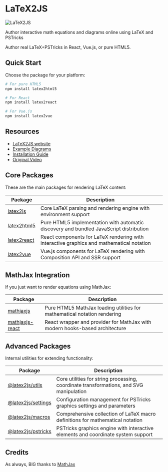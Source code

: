 # LaTeX2JS

![LaTeX2JS](https://latex2js.com/assets/images/photo.png)

Author interactive math equations and diagrams online using LaTeX and PSTricks

Author real LaTeX+PSTricks in React, Vue.js, or pure HTML5.

## Quick Start

Choose the package for your platform:

```sh
# For pure HTML5
npm install latex2html5

# For React
npm install latex2react

# For Vue.js
npm install latex2vue
```

## Resources

- [LaTeX2JS website](https://latex2js.com)
- [Example Diagrams](https://latex2js.com/examples)
- [Installation Guide](https://latex2js.com/installation)
- [Original Video](http://www.youtube.com/watch?v=QYMLMUKJyFc)

## Core Packages

These are the main packages for rendering LaTeX content:

| Package | Description |
|---------|-------------|
| [latex2js](packages/latex2js) | Core LaTeX parsing and rendering engine with environment support |
| [latex2html5](packages/html5) | Pure HTML5 implementation with automatic discovery and bundled JavaScript distribution |
| [latex2react](packages/react) | React components for LaTeX rendering with interactive graphics and mathematical notation |
| [latex2vue](packages/vue) | Vue.js components for LaTeX rendering with Composition API and SSR support |

## MathJax Integration

If you just want to render equations using MathJax:

| Package | Description |
|---------|-------------|
| [mathjaxjs](packages/mathjaxjs) | Pure HTML5 MathJax loading utilities for mathematical notation rendering |
| [mathjaxjs-react](packages/mathjaxjs-react) | React wrapper and provider for MathJax with modern hooks-based architecture |

## Advanced Packages

Internal utilities for extending functionality:

| Package | Description |
|---------|-------------|
| [@latex2js/utils](packages/utils) | Core utilities for string processing, coordinate transformations, and SVG manipulation |
| [@latex2js/settings](packages/settings) | Configuration management for PSTricks graphics settings and parameters |
| [@latex2js/macros](packages/macros) | Comprehensive collection of LaTeX macro definitions for mathematical notation |
| [@latex2js/pstricks](packages/pstricks) | PSTricks graphics engine with interactive elements and coordinate system support |

## Credits

As always, BIG thanks to [MathJax](https://www.mathjax.org)
